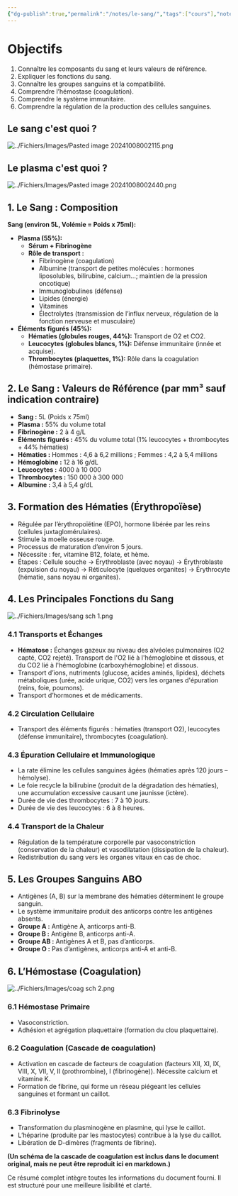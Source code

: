 ```yaml
---
{"dg-publish":true,"permalink":"/notes/le-sang/","tags":["cours"],"noteIcon":"2"}
---
```



# Objectifs 

1. Connaître les composants du sang et leurs valeurs de référence.
2. Expliquer les fonctions du sang.
3. Connaître les groupes sanguins et la compatibilité.
4. Comprendre l’hémostase (coagulation).
5. Comprendre le système immunitaire.
6. Comprendre la régulation de la production des cellules sanguines.

## Le sang c'est quoi ?
![../Fichiers/Images/Pasted image 20241008002115.png](/img/user/Fichiers/Images/Pasted%20image%2020241008002115.png)
## Le plasma c'est quoi ?
![../Fichiers/Images/Pasted image 20241008002440.png](/img/user/Fichiers/Images/Pasted%20image%2020241008002440.png)

## 1. Le Sang : Composition

**Sang (environ 5L, Volémie = Poids x 75ml):**

* **Plasma (55%):**
    * **Sérum + Fibrinogène**
    * **Rôle de transport :**
        * Fibrinogène (coagulation)
        * Albumine (transport de petites molécules : hormones liposolubles, bilirubine, calcium…; maintien de la pression oncotique)
        * Immunoglobulines (défense)
        * Lipides (énergie)
        * Vitamines
        * Électrolytes (transmission de l’influx nerveux, régulation de la fonction nerveuse et musculaire)
* **Éléments figurés (45%):**
    * **Hématies (globules rouges, 44%):** Transport de O2 et CO2.
    * **Leucocytes (globules blancs, 1%):** Défense immunitaire (innée et acquise).
    * **Thrombocytes (plaquettes, 1%):** Rôle dans la coagulation (hémostase primaire).


## 2. Le Sang : Valeurs de Référence (par mm³ sauf indication contraire)

* **Sang :** 5L (Poids x 75ml)
* **Plasma :** 55% du volume total
* **Fibrinogène :** 2 à 4 g/L
* **Éléments figurés :** 45% du volume total (1% leucocytes + thrombocytes + 44% hématies)
* **Hématies :** Hommes : 4,6 à 6,2 millions ; Femmes : 4,2 à 5,4 millions
* **Hémoglobine :** 12 à 16 g/dL
* **Leucocytes :** 4000 à 10 000
* **Thrombocytes :** 150 000 à 300 000
* **Albumine :** 3,4 à 5,4 g/dL


## 3. Formation des Hématies (Érythropoïèse)

* Régulée par l’érythropoïétine (EPO), hormone libérée par les reins (cellules juxtaglomérulaires).
* Stimule la moelle osseuse rouge.
* Processus de maturation d’environ 5 jours.
* Nécessite : fer, vitamine B12, folate, et hème.
* Étapes : Cellule souche → Érythroblaste (avec noyau) → Érythroblaste (expulsion du noyau) → Réticulocyte (quelques organites) → Érythrocyte (hématie, sans noyau ni organites).


## 4. Les Principales Fonctions du Sang
![../Fichiers/Images/sang sch 1.png](/img/user/Fichiers/Images/sang%20sch%201.png)

### 4.1 Transports et Échanges

* **Hématose :** Échanges gazeux au niveau des alvéoles pulmonaires (O2 capté, CO2 rejeté). Transport de l'O2 lié à l'hémoglobine et dissous, et du CO2 lié à l'hémoglobine (carboxyhémoglobine) et dissous.
* Transport d’ions, nutriments (glucose, acides aminés, lipides), déchets métaboliques (urée, acide urique, CO2) vers les organes d'épuration (reins, foie, poumons).
* Transport d’hormones et de médicaments.

### 4.2 Circulation Cellulaire

* Transport des éléments figurés : hématies (transport O2), leucocytes (défense immunitaire), thrombocytes (coagulation).

### 4.3 Épuration Cellulaire et Immunologique

* La rate élimine les cellules sanguines âgées (hématies après 120 jours – hémolyse).
* Le foie recycle la bilirubine (produit de la dégradation des hématies), une accumulation excessive causant une jaunisse (ictère).
* Durée de vie des thrombocytes : 7 à 10 jours.
* Durée de vie des leucocytes : 6 à 8 heures.

### 4.4 Transport de la Chaleur

* Régulation de la température corporelle par vasoconstriction (conservation de la chaleur) et vasodilatation (dissipation de la chaleur).
* Redistribution du sang vers les organes vitaux en cas de choc.


## 5. Les Groupes Sanguins ABO

* Antigènes (A, B) sur la membrane des hématies déterminent le groupe sanguin.
* Le système immunitaire produit des anticorps contre les antigènes absents.
* **Groupe A :** Antigène A, anticorps anti-B.
* **Groupe B :** Antigène B, anticorps anti-A.
* **Groupe AB :** Antigènes A et B, pas d’anticorps.
* **Groupe O :** Pas d’antigènes, anticorps anti-A et anti-B.


## 6. L’Hémostase (Coagulation)

![../Fichiers/Images/coag sch 2.png](/img/user/Fichiers/Images/coag%20sch%202.png)

### 6.1 Hémostase Primaire

* Vasoconstriction.
* Adhésion et agrégation plaquettaire (formation du clou plaquettaire).

### 6.2 Coagulation (Cascade de coagulation)

* Activation en cascade de facteurs de coagulation (facteurs XII, XI, IX, VIII, X, VII, V, II (prothrombine), I (fibrinogène)).  Nécessite calcium et vitamine K.
* Formation de fibrine, qui forme un réseau piégeant les cellules sanguines et formant un caillot.

### 6.3 Fibrinolyse

* Transformation du plasminogène en plasmine, qui lyse le caillot.
* L’héparine (produite par les mastocytes) contribue à la lyse du caillot.
* Libération de D-dimères (fragments de fibrine).


**(Un schéma de la cascade de coagulation est inclus dans le document original, mais ne peut être reproduit ici en markdown.)**


Ce résumé complet intègre toutes les informations du document fourni.  Il est structuré pour une meilleure lisibilité et clarté.